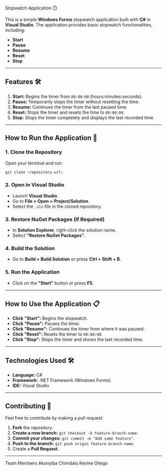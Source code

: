 
Stopwatch Application ⏱️

This is a simple **Windows Forms** stopwatch application built with **C#** in **Visual Studio**. The application provides basic stopwatch functionalities, including:  
- **Start**  
- **Pause**  
- **Resume**  
- **Reset**  
- **Stop**  

---

## **Features 🛠️**

1. **Start:** Begins the timer from `00:00:00` (hours:minutes:seconds).  
2. **Pause:** Temporarily stops the timer without resetting the time.  
3. **Resume:** Continues the timer from the last paused time.  
4. **Reset:** Stops the timer and resets the time to `00:00:00`.  
5. **Stop:** Stops the timer completely and displays the last recorded time.  

---

## **How to Run the Application 🚀**

### **1. Clone the Repository**
Open your terminal and run:
```bash
git clone <repository-url>
```

### **2. Open in Visual Studio**
- Launch **Visual Studio**.  
- Go to **File > Open > Project/Solution**.  
- Select the `.sln` file in the cloned repository.  

### **3. Restore NuGet Packages (If Required)**
- In **Solution Explorer**, right-click the solution name.  
- Select **"Restore NuGet Packages"**.  

### **4. Build the Solution**
- Go to **Build > Build Solution** or press **Ctrl + Shift + B**.  

### **5. Run the Application**
- Click on the **"Start"** button or press **F5**.  

---

## **How to Use the Application 📋**

- **Click "Start":** Begins the stopwatch.  
- **Click "Pause":** Pauses the timer.  
- **Click "Resume":** Continues the timer from where it was paused.  
- **Click "Reset":** Resets the timer to `00:00:00`.  
- **Click "Stop":** Stops the timer and shows the last recorded time.  

---

## **Technologies Used 🛠️**

- **Language:** C#  
- **Framework:** .NET Framework (Windows Forms)  
- **IDE:** Visual Studio  

---

## **Contributing 🤝**

Feel free to contribute by making a pull request:  
1. **Fork** the repository.  
2. **Create a new branch:** `git checkout -b feature-branch-name`.  
3. **Commit your changes:** `git commit -m "Add some feature"`.  
4. **Push to the branch:** `git push origin feature-branch-name`.  
5. Create a **Pull Request**.  

---




Team Members 
Akunyiba Chimdalu
Kevine Gitego
